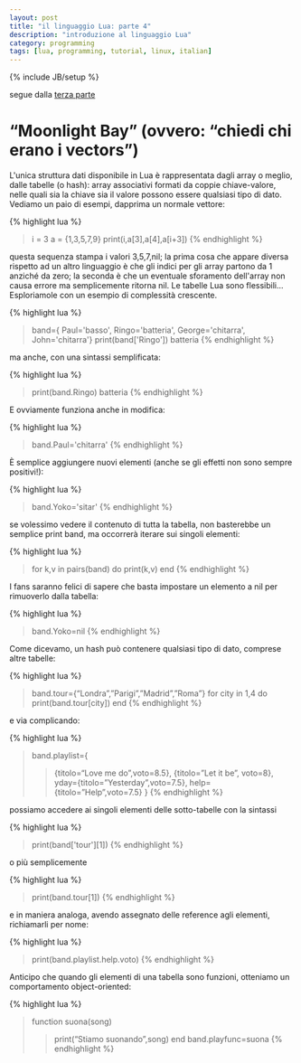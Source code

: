 ```yaml
---
layout: post
title: "il linguaggio Lua: parte 4"
description: "introduzione al linguaggio Lua"
category: programming
tags: [lua, programming, tutorial, linux, italian]
---
```

{% include JB/setup %}

segue dalla [terza parte](http://ilmanzo.github.io/programming/2017/03/20/il-linguaggio-lua-03)

# “Moonlight Bay” (ovvero: “chiedi chi erano i vectors”)


L'unica struttura dati disponibile in Lua è rappresentata dagli array o meglio, dalle tabelle (o hash): array associativi formati da coppie chiave-valore, nelle quali sia la chiave sia il valore possono essere qualsiasi tipo di dato. Vediamo un paio di esempi, dapprima un normale vettore:

{% highlight lua %}
> i = 3
> a = {1,3,5,7,9}
> print(i,a[3],a[4],a[i+3])
{% endhighlight %}

questa sequenza stampa i valori 3,5,7,nil; la prima cosa che appare diversa rispetto ad un altro linguaggio è che gli indici per gli array partono da 1 anziché da zero; la seconda è che un eventuale sforamento dell'array non causa errore ma semplicemente ritorna nil.
Le tabelle Lua sono flessibili... Esploriamole con un esempio di complessità crescente.

{% highlight lua %}
>band={ Paul='basso', Ringo='batteria', George='chitarra', John='chitarra'}
>print(band['Ringo'])
batteria
{% endhighlight %}

ma anche, con una sintassi semplificata:

{% highlight lua %}
>print(band.Ringo)
batteria
{% endhighlight %}

E ovviamente funziona anche in modifica:

{% highlight lua %}
>band.Paul='chitarra'
{% endhighlight %}

È semplice aggiungere nuovi elementi (anche se gli effetti non sono sempre positivi!):

{% highlight lua %}
>band.Yoko='sitar'
{% endhighlight %}

se volessimo vedere il contenuto di tutta la tabella, non basterebbe un semplice print band, ma occorrerà iterare sui singoli elementi:

{% highlight lua %}
>for k,v in pairs(band) do print(k,v) end
{% endhighlight %}

I fans saranno felici di sapere che basta impostare un elemento a nil per rimuoverlo dalla tabella:

{% highlight lua %}
>band.Yoko=nil
{% endhighlight %}

Come dicevamo, un hash può contenere qualsiasi tipo di dato, comprese altre tabelle:

{% highlight lua %}
>band.tour={“Londra”,”Parigi”,”Madrid”,”Roma”}
>for city in 1,4 do print(band.tour[city]) end
{% endhighlight %}

e via complicando:

{% highlight lua %}
>band.playlist={
>>{titolo=“Love me do”,voto=8.5},
>>{titolo=”Let it be”, voto=8},
>>yday={titolo=”Yesterday”,voto=7.5},
>>help={titolo=”Help”,voto=7.5} 
>>}
{% endhighlight %}


possiamo accedere ai singoli elementi delle sotto-tabelle con la sintassi

{% highlight lua %}
>print(band['tour'][1])
{% endhighlight %}

o più semplicemente

{% highlight lua %}
>print(band.tour[1])
{% endhighlight %}

e in maniera analoga, avendo assegnato delle reference agli elementi, richiamarli per nome:

{% highlight lua %}
>print(band.playlist.help.voto)
{% endhighlight %}

Anticipo che quando gli elementi di una tabella sono funzioni, otteniamo un comportamento object-oriented:

{% highlight lua %}
>function suona(song)
>>print(“Stiamo suonando”,song)
>>end
>band.playfunc=suona
{% endhighlight %}



